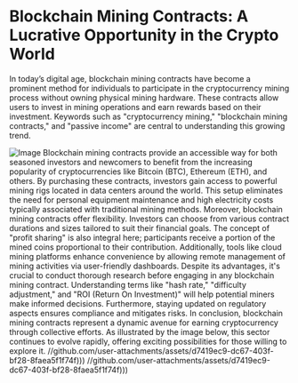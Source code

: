 # Blockchain Mining Contracts: A Lucrative Opportunity in the Crypto World
In today’s digital age, blockchain mining contracts have become a prominent method for individuals to participate in the cryptocurrency mining process without owning physical mining hardware. These contracts allow users to invest in mining operations and earn rewards based on their investment. Keywords such as "cryptocurrency mining," "blockchain mining contracts," and "passive income" are central to understanding this growing trend.

![Image](https://github.com/user-attachments/assets/d7419ec9-dc67-403f-bf28-8faea5f1f74f)
Blockchain mining contracts provide an accessible way for both seasoned investors and newcomers to benefit from the increasing popularity of cryptocurrencies like Bitcoin (BTC), Ethereum (ETH), and others. By purchasing these contracts, investors gain access to powerful mining rigs located in data centers around the world. This setup eliminates the need for personal equipment maintenance and high electricity costs typically associated with traditional mining methods.
Moreover, blockchain mining contracts offer flexibility. Investors can choose from various contract durations and sizes tailored to suit their financial goals. The concept of "profit sharing" is also integral here; participants receive a portion of the mined coins proportional to their contribution. Additionally, tools like cloud mining platforms enhance convenience by allowing remote management of mining activities via user-friendly dashboards.
Despite its advantages, it's crucial to conduct thorough research before engaging in any blockchain mining contract. Understanding terms like "hash rate," "difficulty adjustment," and "ROI (Return On Investment)" will help potential miners make informed decisions. Furthermore, staying updated on regulatory aspects ensures compliance and mitigates risks.
In conclusion, blockchain mining contracts represent a dynamic avenue for earning cryptocurrency through collective efforts. As illustrated by the image below, this sector continues to evolve rapidly, offering exciting possibilities for those willing to explore it.
 //github.com/user-attachments/assets/d7419ec9-dc67-403f-bf28-8faea5f1f74f)))
 //github.com/user-attachments/assets/d7419ec9-dc67-403f-bf28-8faea5f1f74f)))
